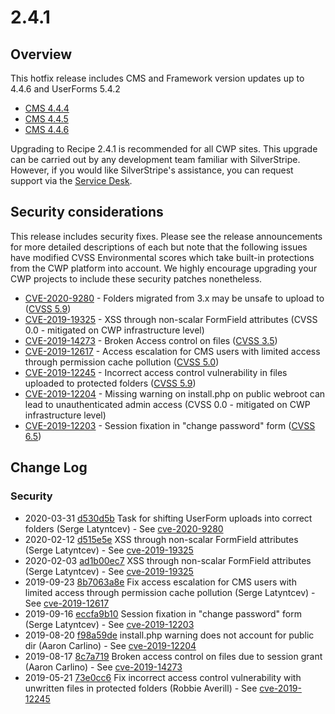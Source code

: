# 2.4.1

## Overview

This hotfix release includes CMS and Framework version updates up to 4.4.6 and UserForms 5.4.2

- [CMS 4.4.4](https://docs.silverstripe.org/en/4/changelogs/4.4.4/)
- [CMS 4.4.5](https://docs.silverstripe.org/en/4/changelogs/4.4.5/)
- [CMS 4.4.6](https://docs.silverstripe.org/en/4/changelogs/4.4.6/)

Upgrading to Recipe 2.4.1 is recommended for all CWP sites. This upgrade can be carried out by any development team familiar with SilverStripe. However, if you would like SilverStripe's assistance, you can request support via the [Service Desk](https://www.cwp.govt.nz/service-desk/new-request/).


## Security considerations

This release includes  security fixes. Please see the release announcements for more detailed descriptions of each but note that the following issues have modified CVSS Environmental scores which take built-in protections from the CWP platform into account. We highly encourage upgrading your CWP projects to include these security patches nonetheless.

 * [CVE-2020-9280](https://www.silverstripe.org/download/security-releases/CVE-2020-9280) - Folders migrated from 3.x may be unsafe to upload to ([CVSS 5.9](https://nvd.nist.gov/vuln-metrics/cvss/v3-calculator?vector=AV:N/AC:H/PR:N/UI:N/S:U/C:H/I:N/A:N&version=3.1))
 * [CVE-2019-19325](https://www.silverstripe.org/download/security-releases/CVE-2019-19325) - XSS through non-scalar FormField attributes (CVSS 0.0 - mitigated on CWP infrastructure level)
 * [CVE-2019-14273](https://www.silverstripe.org/download/security-releases/CVE-2019-14273) - Broken Access control on files ([CVSS 3.5](https://nvd.nist.gov/vuln-metrics/cvss/v3-calculator?vector=AV:N/AC:H/PR:N/UI:N/S:U/C:L/I:N/A:N/E:F/RL:O/RC:C))
 * [CVE-2019-12617](https://www.silverstripe.org/download/security-releases/CVE-2019-12617) - Access escalation for CMS users with limited access through permission cache pollution ([CVSS 5.0](https://nvd.nist.gov/vuln-metrics/cvss/v3-calculator?vector=AV:N/AC:H/PR:H/UI:N/S:U/C:L/I:H/A:N))
 * [CVE-2019-12245](https://www.silverstripe.org/download/security-releases/CVE-2019-12245) - Incorrect access control vulnerability in files uploaded to protected folders ([CVSS 5.9](https://nvd.nist.gov/vuln-metrics/cvss/v3-calculator?vector=AV:N/AC:H/PR:N/UI:N/S:U/C:H/I:N/A:N&version=3.1))
 * [CVE-2019-12204](https://www.silverstripe.org/download/security-releases/CVE-2019-12204) - Missing warning on install.php on public webroot can lead to unauthenticated admin access (CVSS 0.0 - mitigated on CWP infrastructure level)
 * [CVE-2019-12203](https://www.silverstripe.org/download/security-releases/CVE-2019-12203) - Session fixation in "change password" form ([CVSS 6.5](https://nvd.nist.gov/vuln-metrics/cvss/v3-calculator?vector=AV:L/AC:H/PR:N/UI:R/S:U/C:H/I:H/A:L))


## Change Log

### Security

 * 2020-03-31 [d530d5b](https://github.com/silverstripe/silverstripe-userforms/commit/d530d5b969b3316064cbfc705946f3e31d714a76) Task for shifting UserForm uploads into correct folders (Serge Latyntcev) - See [cve-2020-9280](https://www.silverstripe.org/download/security-releases/cve-2020-9280)
 * 2020-02-12 [d515e5e](https://github.com/silverstripe/silverstripe-admin/commit/d515e5eced1787d99d4ca1520e01513c2031a627) XSS through non-scalar FormField attributes (Serge Latyntcev) - See [cve-2019-19325](https://www.silverstripe.org/download/security-releases/cve-2019-19325)
 * 2020-02-03 [ad1b00ec7](https://github.com/silverstripe/silverstripe-framework/commit/ad1b00ec7dc1589a05bfc7f5f8207489797ef714) XSS through non-scalar FormField attributes (Serge Latyntcev) - See [cve-2019-19325](https://www.silverstripe.org/download/security-releases/cve-2019-19325)
 * 2019-09-23 [8b7063a8e](https://github.com/silverstripe/silverstripe-framework/commit/8b7063a8e2773e2bbec3cabf94ed86e11f607071) Fix access escalation for CMS users with limited access through permission cache pollution (Serge Latyntcev) - See [cve-2019-12617](https://www.silverstripe.org/download/security-releases/cve-2019-12617)
 * 2019-09-16 [eccfa9b10](https://github.com/silverstripe/silverstripe-framework/commit/eccfa9b10d246d741de2fa83d502339d45068983) Session fixation in "change password" form (Serge Latyntcev) - See [cve-2019-12203](https://www.silverstripe.org/download/security-releases/cve-2019-12203)
 * 2019-08-20 [f98a59de](https://github.com/silverstripe/silverstripe-cms/commit/f98a59deb58d3c9c739f5b32de16472f6ef4a69c) install.php warning does not account for public dir (Aaron Carlino) - See [cve-2019-12204](https://www.silverstripe.org/download/security-releases/cve-2019-12204)
 * 2019-08-17 [8c7a719](https://github.com/silverstripe/silverstripe-assets/commit/8c7a71992b038f65543a37097b88e6929c23ba8b) Broken access control on files due to session grant (Aaron Carlino) - See [cve-2019-14273](https://www.silverstripe.org/download/security-releases/cve-2019-14273)
 * 2019-05-21 [73e0cc6](https://github.com/silverstripe/silverstripe-assets/commit/73e0cc69dc499c24aa706af9eddd8a2db2ac93e0) Fix incorrect access control vulnerability with unwritten files in protected folders (Robbie Averill) - See [cve-2019-12245](https://www.silverstripe.org/download/security-releases/cve-2019-12245)
